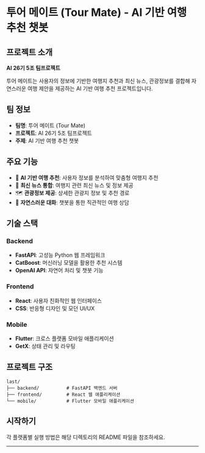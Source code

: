 # 투어 메이트 (Tour Mate) - AI 기반 여행 추천 챗봇

## 프로젝트 소개

**AI 26기 5조 팀프로젝트**

투어 메이트는 사용자의 정보에 기반한 여행지 추천과 최신 뉴스, 관광정보를 결합해 자연스러운 여행 제안을 제공하는 AI 기반 여행 추천 프로젝트입니다.

## 팀 정보

- **팀명**: 투어 메이트 (Tour Mate)
- **프로젝트**: AI 26기 5조 팀프로젝트
- **주제**: AI 기반 여행 추천 챗봇

## 주요 기능

- 🤖 **AI 기반 여행 추천**: 사용자 정보를 분석하여 맞춤형 여행지 추천
- 📰 **최신 뉴스 통합**: 여행지 관련 최신 뉴스 및 정보 제공
- 🗺️ **관광정보 제공**: 상세한 관광지 정보 및 추천 경로
- 💬 **자연스러운 대화**: 챗봇을 통한 직관적인 여행 상담

## 기술 스택

### Backend
- **FastAPI**: 고성능 Python 웹 프레임워크
- **CatBoost**: 머신러닝 모델을 활용한 추천 시스템
- **OpenAI API**: 자연어 처리 및 챗봇 기능

### Frontend
- **React**: 사용자 친화적인 웹 인터페이스
- **CSS**: 반응형 디자인 및 모던 UI/UX

### Mobile
- **Flutter**: 크로스 플랫폼 모바일 애플리케이션
- **GetX**: 상태 관리 및 라우팅

## 프로젝트 구조

```
last/
├── backend/          # FastAPI 백엔드 서버
├── frontend/         # React 웹 애플리케이션
└── mobile/           # Flutter 모바일 애플리케이션
```

## 시작하기

각 플랫폼별 실행 방법은 해당 디렉토리의 README 파일을 참조하세요.

---